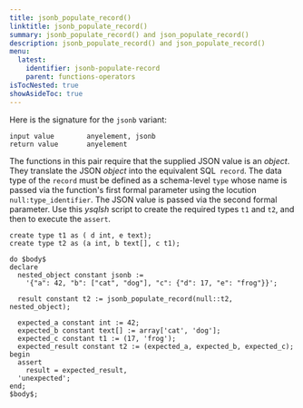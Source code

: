 ```yaml
---
title: jsonb_populate_record()
linktitle: jsonb_populate_record()
summary: jsonb_populate_record() and json_populate_record()
description: jsonb_populate_record() and json_populate_record()
menu:
  latest:
    identifier: jsonb-populate-record
    parent: functions-operators
isTocNested: true
showAsideToc: true
---
```


Here is the signature for the `jsonb` variant:

```
input value        anyelement, jsonb
return value       anyelement
```

The functions in this pair require that the supplied JSON value is an _object_. They translate the JSON _object_ into the equivalent SQL` record`. The data type of the `record` must be defined as a schema-level `type` whose name is passed via the function's first formal parameter using the locution `null:type_identifier`. The JSON value is passed via the second formal parameter. Use this _ysqlsh_ script to create the required types `t1` and `t2`, and then to execute the `assert`.

```
create type t1 as ( d int, e text);
create type t2 as (a int, b text[], c t1);

do $body$
declare
  nested_object constant jsonb :=
    '{"a": 42, "b": ["cat", "dog"], "c": {"d": 17, "e": "frog"}}';

  result constant t2 := jsonb_populate_record(null::t2, nested_object);

  expected_a constant int := 42;
  expected_b constant text[] := array['cat', 'dog'];
  expected_c constant t1 := (17, 'frog');
  expected_result constant t2 := (expected_a, expected_b, expected_c);
begin
  assert
    result = expected_result,
  'unexpected';
end;
$body$;
```

